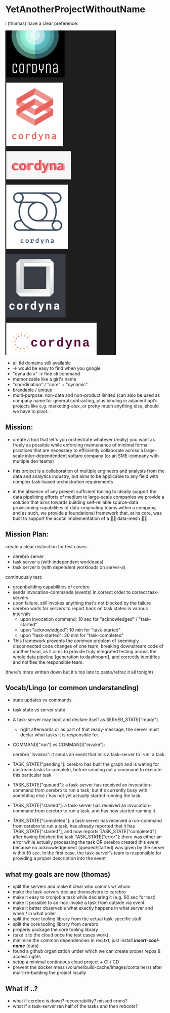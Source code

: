 # YetAnotherProjectWithoutName

i (thomas) have a clear preference:

![cordyna](image.png)

- all tld domains still available
- -> would be easy to find when you google
- "dyna do x" -> fine cli command
- memorizable like a girl's name
- "coordination" / "core" + "dynamic"
- brandable / unique
- multi-purpose: non-data and non-product limited (can also be used as company name for general contracting, plus binding in adjacent ppl's projects like e.g. marketing-alex, or pretty much anything else, should we have to pivot..


## Mission:
- create a tool that let's you orchestrate whatever (really) you want as freely as possible while enforcing maintenance of minimal formal practices that are necessary to efficiently collaborate across a large-scale inter-dependendent softare company (or an SME-company with multiple dev teams)

- this project is a collaboration of multiple engineers and analysts from the data and analytics industry, but aims to be applicable to any field with complex task-based orchestration requirements

- in the absence of any present sufficient tooling to ideally support the data pipelining efforts of medium to large-scale companies we provide a solution that aims towards building self-reliable source-data provisioning capabilities of data-originating teams within a company, and as such, we provide a foundational framework that, at its core, was built to support the acutal implementation of a 👋👋 data-mesh 👋👋




## Mission Plan:
create a clear distinction for test cases:

- cerebro server
- task server a (with independent workloads)
- task server b (with dependent workloads on server-a)


continuously test:
- graphbuilding capabilities of cerebro
- sends invocation-commands (events) in correct order to correct task-servers
- upon failure, still invokes anything that's not blocked by the failure
- cerebro waits for servers to report back on task states in various intervals
    - upon invocation command: 10 sec for "acknowledged" / "task-started"
    - upon "acknowledged": 10 min for "task-started"
    - upon "task-started": 30 min for "task-completed"
- This framework prevents the common problem of seemingly disconnected code changes of one team, breaking downstream code of another team, as it aims to provide truly integrated testing across the whole data pipeline [generation to dashboard], and correctly identifies and notifies the responsible team.


(there's more written down but it's too late to paste/refrac it all tonight)


## Vocab/Lingo (or common understanding)
- state updates vs commands
- task state vs server state

- A task-server may boot and declare itself as SERVER_STATE["ready"]
    - right afterwards or as part of that ready-message, the server must declar what tasks it is responsible for.

- COMMAND["run"] vs COMMAND["invoke"]:

     cerebro '*invokes*': it sends an event that tells a task-server to '*run*' a task

- TASK_STATE["pending"]: cerebro has built the graph and is wating for upstream tasks to complete, before sending out a command to execute this particular task 
- TASK_STATE["queued"]: a task-server has received an invocation-command from cerebro to run a task, but it's currently busy with somehting else / has not yet actually started running the task
- TASK_STATE["started"]: a task-server has received an invocation-command from cerebro to run a task, and has now started running it
- TASK_STATE["completed"]: a task-server has received a run-command from cerebro to run a task, has already reported that it has TASK_STATE["started"], and now reports TASK_STATE["completed"] after having finished the task
TASK_STATE["error"]: there was either an error while actually processing the task OR cerebro created this event because no acknowledgement (queued/started) was given by the server within 10 sec. In the first case, the task-server's team is responsible for providing a proper description into the event


## what my goals are now (thomas)
- split the servers and make it clear who comms w/ whom
- make the task-servers declare themselvers to cerebro
- make it easy to cronjob a task while declaring it (e.g. 60 sec for test)
- make it possible to ad-hoc invoke a task from outside via event
- make it better observable what exactly happens in what server and when / in what order
- split the core tooling library from the actual task-specific stuff
- split the core tooling library from cerebro
- properly package the core tooling library
- (take it to the cloud once the test cases work)
- minimise the common dependencies in req.txt, just install ***insert-cool-name*** (ours)
- found a github organization under which we can create proper repos & access rights
- setup a minimal continuous cloud project + CI / CD
- prevent the docker mess (volume/build-cache/images/containers) after mulit-re-building the project locally



## What if ..?
- what if cerebro is down? recoverability? missed crons?
- what if a task-server ran half of the tasks and then reboots?
